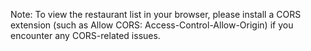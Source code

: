 


Note: To view the restaurant list in your browser, please install a CORS extension (such as Allow CORS: Access-Control-Allow-Origin) if you encounter any CORS-related issues.
